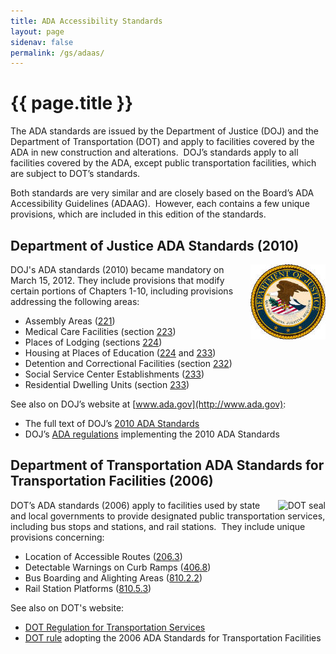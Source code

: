 ```yaml
---
title: ADA Accessibility Standards
layout: page
sidenav: false
permalink: /gs/adaas/
---
```


# {{ page.title }}

The ADA standards are issued by the Department of Justice (DOJ) and the Department of Transportation (DOT) and apply to facilities covered by the ADA in new construction and alterations.&nbsp;
DOJ’s standards apply to all facilities covered by the ADA, except public transportation facilities, which are subject to DOT’s standards.

Both standards are very similar and are closely based on the Board’s ADA Accessibility Guidelines (ADAAG).&nbsp;
However, each contains a few unique provisions, which are included in this edition of the standards.

## Department of Justice ADA Standards (2010)

<img src="../img/doj-seal.jpg" alt="DOJ seal" align="right">

DOJ's ADA standards (2010) became mandatory on March 15, 2012.  They include provisions that modify certain portions of Chapters 1-10, including provisions addressing the following areas:

- Assembly Areas ([221](index.php?option=com_content&view=article&id=985&Itemid=928#221%20Assembly%20Areas))
- Medical Care Facilities (section [223](index.php?option=com_content&view=article&id=985&Itemid=928#223%20Medical%20Care%20and%20Long-Term%20Care%20Facilities))
- Places of Lodging (sections [224](index.php?option=com_content&view=article&id=985&Itemid=928#224%20Transient%20Lodging%20Guest%20Rooms))
- Housing at Places of Education ([224](index.php?option=com_content&view=article&id=985&Itemid=928#224%20Transient%20Lodging%20Guest%20Rooms) and [233](index.php?option=com_content&view=article&id=985&Itemid=928#233%20Residential%20Facilities))
- Detention and Correctional Facilities (section [232](index.php?option=com_content&view=article&id=985&Itemid=928#232%20Detention%20Facilities%20and%20Correctional%20Facilities))
- Social Service Center Establishments ([233](index.php?option=com_content&view=article&id=985&Itemid=928#233%20Residential%20Facilities))
- Residential Dwelling Units (section [233](index.php?option=com_content&view=article&id=985&Itemid=928#233%20Residential%20Facilities))

See also on DOJ’s website at [www.ada.gov](http://www.ada.gov):

- The full text of DOJ’s [2010 ADA Standards](http://www.ada.gov/2010ADAstandards_index.htm)
- DOJ’s [ADA regulations](http://www.ada.gov/2010_regs.htm) implementing the 2010 ADA Standards 

## Department of Transportation ADA Standards for Transportation Facilities (2006)

<img src="../img/dot.jpg" alt="DOT seal" align="right">

DOT’s ADA standards (2006) apply to facilities used by state and local governments to provide designated public transportation services, including bus stops and stations, and rail stations.&nbsp;
They include unique provisions concerning:

- Location of Accessible Routes ([206.3](https://www.access-board.gov/index.php?option=com_content&view=article&id=985&Itemid=928#206%20Accessible%20Routes))
- Detectable Warnings on Curb Ramps ([406.8](https://www.access-board.gov/index.php?option=com_content&view=article&id=987&Itemid=930#406%20Curb%20Ramps))
- Bus Boarding and Alighting Areas ([810.2.2](https://www.access-board.gov/index.php?option=com_content&view=article&id=991&Itemid=934#810%20Transportation%20Facilities))
- Rail Station Platforms ([810.5.3](https://www.access-board.gov/index.php?option=com_content&view=article&id=991&Itemid=934#810%20Transportation%20Facilities))

See also on DOT's website:

- [DOT Regulation for Transportation Services](http://www.fta.dot.gov/civilrights/12325_3884.html) 
- [DOT rule](http://www.fta.dot.gov/12325_5936.html) adopting the 2006 ADA Standards for Transportation Facilities
